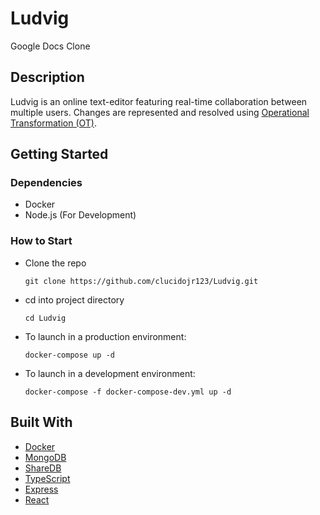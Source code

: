 # Ludvig

Google Docs Clone

## Description

Ludvig is an online text-editor featuring real-time collaboration between multiple users. Changes are represented and resolved using [Operational Transformation (OT)](https://en.wikipedia.org/wiki/Operational_transformation). 

## Getting Started

### Dependencies

* Docker
* Node.js (For Development)

### How to Start

* Clone the repo

   ```
   git clone https://github.com/clucidojr123/Ludvig.git
   ```

* cd into project directory

   ```
   cd Ludvig
   ```

* To launch in a production environment:

   ```
   docker-compose up -d
   ```

* To launch in a development environment:

   ```
   docker-compose -f docker-compose-dev.yml up -d
   ```


## Built With

* [Docker](https://www.docker.com/)
* [MongoDB](https://www.mongodb.com/)
* [ShareDB](https://share.github.io/sharedb/)
* [TypeScript](https://www.typescriptlang.org/)
* [Express](https://expressjs.com/)
* [React](https://reactjs.org/)
